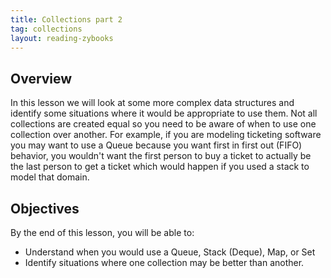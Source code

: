 ```yaml
---
title: Collections part 2
tag: collections
layout: reading-zybooks
---
```


## Overview

In this lesson we will look at some more complex data structures and identify some situations where
it would be appropriate to use them. Not all collections are created equal so you need to be aware
of when to use one collection over another. For example, if you are modeling ticketing software you
may want to use a Queue because you want first in first out (FIFO) behavior, you wouldn't want the
first person to buy a ticket to actually be the last person to get a ticket which would happen if
you used a stack to model that domain.


## Objectives

By the end of this lesson, you will be able to:

- Understand when you would use a Queue, Stack (Deque), Map, or Set
- Identify situations where one collection may be better than another.